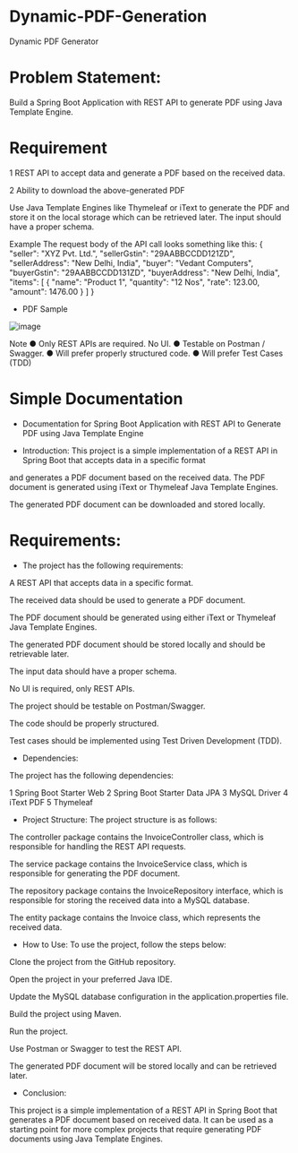 # Dynamic-PDF-Generation
Dynamic PDF Generator

# Problem Statement:

Build a Spring Boot Application with REST API to generate PDF using Java Template Engine.

# Requirement
1 REST API to accept data and generate a PDF based on the received data.

2 Ability to download the above-generated PDF

Use Java Template Engines like Thymeleaf or iText to generate the PDF and store it on
the local storage which can be retrieved later. The input should have a proper schema.

Example
The request body of the API call looks something like this:
{
"seller": "XYZ Pvt. Ltd.",
"sellerGstin": "29AABBCCDD121ZD",
"sellerAddress": "New Delhi, India",
"buyer": "Vedant Computers",
"buyerGstin": "29AABBCCDD131ZD",
"buyerAddress": "New Delhi, India",
"items": [
{
"name": "Product 1",
"quantity": "12 Nos",
"rate": 123.00,
"amount": 1476.00
}
]
}

- PDF Sample

![image](https://user-images.githubusercontent.com/91825705/221169805-277d8ffe-4eca-4535-b7be-76344ae531b0.png)


Note
● Only REST APIs are required. No UI.
● Testable on Postman / Swagger.
● Will prefer properly structured code.
● Will prefer Test Cases (TDD)


# Simple Documentation

- Documentation for Spring Boot Application with REST API to Generate PDF using Java Template Engine

- Introduction:
This project is a simple implementation of a REST API in Spring Boot that accepts data in a specific format 

and generates a PDF document based on the received data. The PDF document is generated using iText or Thymeleaf Java Template Engines. 

The generated PDF document can be downloaded and stored locally.

# Requirements:

- The project has the following requirements:

A REST API that accepts data in a specific format.

The received data should be used to generate a PDF document.

The PDF document should be generated using either iText or Thymeleaf Java Template Engines.

The generated PDF document should be stored locally and should be retrievable later.

The input data should have a proper schema.

No UI is required, only REST APIs.

The project should be testable on Postman/Swagger.

The code should be properly structured.

Test cases should be implemented using Test Driven Development (TDD).

- Dependencies:

The project has the following dependencies:

1 Spring Boot Starter Web
2 Spring Boot Starter Data JPA
3 MySQL Driver
4 iText PDF
5 Thymeleaf

- Project Structure:
The project structure is as follows:

The controller package contains the InvoiceController class, which is responsible for handling the REST API requests.

The service package contains the InvoiceService class, which is responsible for generating the PDF document.

The repository package contains the InvoiceRepository interface, which is responsible for storing the received data into a MySQL database.

The entity package contains the Invoice class, which represents the received data.

- How to Use:
To use the project, follow the steps below:

Clone the project from the GitHub repository.

Open the project in your preferred Java IDE.

Update the MySQL database configuration in the application.properties file.

Build the project using Maven.

Run the project.

Use Postman or Swagger to test the REST API.

The generated PDF document will be stored locally and can be retrieved later.

- Conclusion:

This project is a simple implementation of a REST API in Spring Boot that generates a PDF document based on received data. 
It can be used as a starting point for more complex projects that require generating PDF documents using Java Template Engines.
